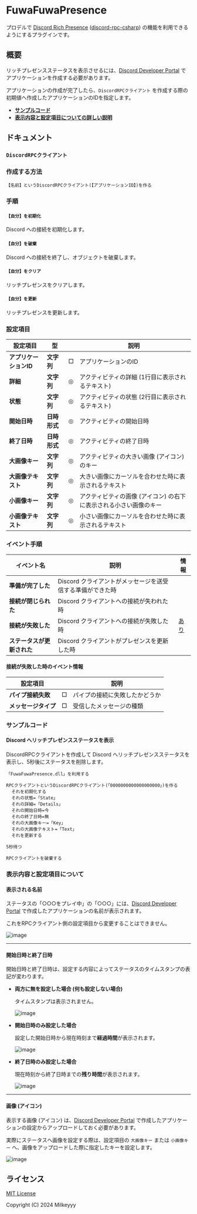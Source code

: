 # FuwaFuwaPresence
プロデルで [Discord Rich Presence](https://discord.com/developers/docs/rich-presence/how-to) ([discord-rpc-csharp](https://github.com/Lachee/discord-rpc-csharp)) の機能を利用できるようにするプラグインです。

## 概要

リッチプレゼンスステータスを表示させるには、[Discord Developer Portal](https://discord.com/developers/applications) でアプリケーションを作成する必要があります。<br>

アプリケーションの作成が完了したら、`DiscordRPCクライアント` を作成する際の初期値へ作成したアプリケーションのIDを指定します。

- [**サンプルコード**](#サンプルコード)
- [**表示内容と設定項目についての詳しい説明**](#表示内容と設定項目について)


## ドキュメント

### `DiscordRPCクライアント`

  ### 作成する方法
  ```
  【名前】というDiscordRPCクライアント(【アプリケーションID】)を作る
  ```


  ### 手順

  #### `【自分】を初期化`
  Discord への接続を初期化します。

  #### `【自分】を破棄`
  Discord への接続を終了し、オブジェクトを破棄します。

  #### `【自分】をクリア`
  リッチプレゼンスをクリアします。

  #### `【自分】を更新`
  リッチプレゼンスを更新します。


  ### 設定項目

  | 設定項目 | 型 |  | 説明 |
  | - | - | - | - |
  | **アプリケーションID** | **文字列** | □ | アプリケーションのID |
  | **詳細** | **文字列** | ◎ | アクティビティの詳細 (1行目に表示されるテキスト) |
  | **状態** | **文字列** | ◎ | アクティビティの状態 (2行目に表示されるテキスト) |
  | **開始日時** | **日時形式** | ◎ | アクティビティの開始日時 |
  | **終了日時** | **日時形式** | ◎ | アクティビティの終了日時 |
  | **大画像キー** | **文字列** | ◎ | アクティビティの大きい画像 (アイコン) のキー |
  | **大画像テキスト** | **文字列** | ◎ | 大きい画像にカーソルを合わせた時に表示されるテキスト |
  | **小画像キー** | **文字列** | ◎ | アクティビティの画像 (アイコン) の右下に表示される小さい画像のキー |
  | **小画像テキスト** | **文字列** | ◎ | 小さい画像にカーソルを合わせた時に表示されるテキスト |


  ### イベント手順

  | イベント名 | 説明 | 情報 |
  | - | - | - |
  | **準備が完了した** | Discord クライアントがメッセージを送受信する準備ができた時 |  |
  | **接続が閉じられた** | Discord クライアントへの接続が失われた時 |  |
  | **接続が失敗した** | Discord クライアントへの接続が失敗した時 | [あり](#接続が失敗した時のイベント情報) |
  | **ステータスが更新された** | Discord クライアントがプレゼンスを更新した時 |  |

  #### 接続が失敗した時のイベント情報
  | 設定項目 |  | 説明 |
  | - | - | - |
  | **パイプ接続失敗** | □ | パイプの接続に失敗したかどうか |
  | **メッセージタイプ** | □ | 受信したメッセージの種類 |

  ### サンプルコード

  #### Discord へリッチプレゼンスステータスを表示

  DiscordRPCクライアントを作成して Discord へリッチプレゼンスステータスを表示し、5秒後にステータスを削除します。

  ```
「FuwaFuwaPresence.dll」を利用する

RPCクライアントというDiscordRPCクライアント(「0000000000000000000」)を作る
    それを初期化する
    それの状態=「State」
    それの詳細=「Details」
    それの開始日時=今
    それの終了日時=無
    それの大画像キー=「Key」
    それの大画像テキスト=「Text」
    それを更新する

5秒待つ

RPCクライアントを破棄する
  ```


### 表示内容と設定項目について

#### 表示される名前

ステータスの「○○○をプレイ中」の「○○○」には、[Discord Developer Portal](https://discord.com/developers/applications) で作成したアプリケーションの名前が表示されます。

これをRPCクライアント側の設定項目から変更することはできません。

![image](https://github.com/Milkeyyy/FuwaFuwaPresence/assets/59532514/fabcd985-0792-4b81-bd97-c8c6c820b6fc)

---

#### 開始日時と終了日時

開始日時と終了日時は、設定する内容によってステータスのタイムスタンプの表記が変わります。

- **両方に無を設定した場合 (何も設定しない場合)**

  タイムスタンプは表示されません。

  ![image](https://github.com/Milkeyyy/FuwaFuwaPresence/assets/59532514/9e5a469b-4be9-4ed5-9dea-826e80ac08c2)

- **開始日時のみ設定した場合**

  設定した開始日時から現在時刻まで**経過時間**が表示されます。

  ![image](https://github.com/Milkeyyy/FuwaFuwaPresence/assets/59532514/6f0e0fa6-eccf-49df-adee-3783ae0a5831)

- **終了日時のみ設定した場合**

  現在時刻から終了日時までの**残り時間**が表示されます。

  ![image](https://github.com/Milkeyyy/FuwaFuwaPresence/assets/59532514/490fca2b-d6e6-44fe-bed4-91fa178f772f)

---

#### 画像 (アイコン)

表示する画像 (アイコン) は、[Discord Developer Portal](https://discord.com/developers/applications) で作成したアプリケーションの設定からアップロードしておく必要があります。

実際にステータスへ画像を設定する際は、設定項目の `大画像キー` または `小画像キー` へ、画像をアップロードした際に指定したキーを設定します。

![image](https://github.com/Milkeyyy/FuwaFuwaPresence/assets/59532514/ba13a0cd-e134-43a4-aae4-edda144af4f1)


## ライセンス

[MIT License](./LICENSE)

Copyright (C) 2024 Milkeyyy
